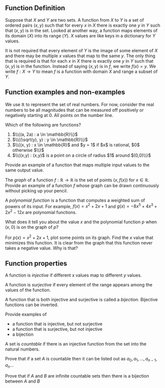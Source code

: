 ## Function Definition

Suppose that $X$ and $Y$ are two sets.  A function from $X$ to $Y$ is a set of ordered pairs $(x,y)$ such that for every $x$ in $X$ there is exactly one $y$ in $Y$ such that $(x,y)$ is in the set.  Looked at another way, a function maps elements of its domain ($X$) into its range ($Y$). $X$ values are like keys in a dictionary for $Y$ values.

It is not required that every element of $Y$ is the image of some element of $X$ and there may be multiple $x$ values that map to the same $y$.  The only thing that is required is that for each $x$ in $X$ there is exactly one $y$ in $Y$ such that $(x,y)$ is in the function.  Instead of saying $(x,y)$ is in $f$, we write $f(x) = y$. We write $f : X \to Y$ to mean $f$ is a function with domain $X$ and range a subset of $Y$.

## Function examples and non-examples

We use $\mathbb{R}$ to represent the set of real numbers. For now, consider the real numbers to be all magnitudes
that can be measured off positively or negatively starting at 0.  All points on the number line.

Which of the following are functions?
 1. $\\{(a, 2a) : a \in \mathbb{R}\\}$
 2. $\\{(\sqrt(y), y) : y \in \mathbb{R}\\}$
 3. $\\{(x, y) : x \in \mathbb{R}$ and $y = 1$ if $x$ is rational, $0$ otherwise $\\}$
 4. $\\{(x,y) : (x,y)$ is a point on a circle of radius $1$ around $(0,0)\\}$

Provide an example of a function that maps multiple input values to the same output value.

The *graph* of a function $f:\mathbb{R} \to \mathbb{R}$ is the set of points $(x,f(x))$ for $x \in \mathbb{R}$.
Provide an example of a function $f$ whose graph can be drawn continuously without picking up your pencil.

A *polynomial function* is a function that computes a weighted sum of powers of its input.  For example, 
$f(x) = x^2 + 2x + 1$ and $g(x) = -8x^5 + 4x^3 + 2x^2 - 12x$ are polynomial functions. 

What does it tell you about the value $x$ and the polynomial function $p$ when $(x,0)$ is on the graph of $p$?

For $p(x) = x^2 + 2x + 1$, plot some points on its graph. Find the $x$ value that minimizes this function. 
It is clear from the graph that this function never takes a negative value.  Why is that?


## Function properties
A function is *injective* if different $x$ values map to different $y$ values.

A function is *surjective* if every element of the range appears among the values of the function.

A function that is both injective and surjective is called a *bijection*.  Bijective functions can be inverted. 

Provide examples of 
 * a function that is injective, but not surjective
 * a function that is surjective, but not injective
 * a bijection

A set is *countable* if there is an injective function from the set into the natural numbers.

Prove that if a set $A$ is countable then it can be listed out as $a_0, a_1, ... , a_{n-1}, a_n ...$

Prove that if $A$ and $B$ are infinite countable sets then there is a bijection between $A$ and $B$





